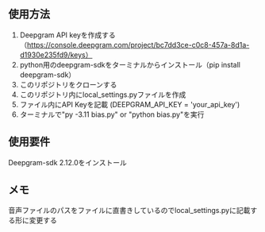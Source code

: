 ## 使用方法
1. Deepgram API keyを作成する（https://console.deepgram.com/project/bc7dd3ce-c0c8-457a-8d1a-d1930e235fd9/keys）
2. python用のdeepgram-sdkをターミナルからインストール（pip install deepgram-sdk）
3. このリポジトリをクローンする
4. このリポジトリ内にlocal_settings.pyファイルを作成
5. ファイル内にAPI Keyを記載 (DEEPGRAM_API_KEY = 'your_api_key')
6. ターミナルで"py -3.11 bias.py" or "python bias.py"を実行

## 使用要件
Deepgram-sdk 2.12.0をインストール

## メモ
音声ファイルのパスをファイルに直書きしているのでlocal_settings.pyに記載する形に変更する
